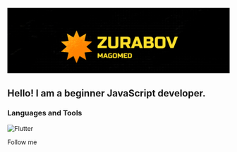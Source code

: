 [![Header](https://github.com/LAIZERLZR/LAIZERLZR/blob/main/LAIZERLZR/assets/Magomed%20Zurabov.png)](https://github.com/LAIZERLZR?tab=repositories)  

## Hello! I am a beginner JavaScript developer.

### Languages and Tools
![Flutter](https://img.shields.io/badge/-Flutter-<090909>?style=for-the-badge&logo=JavaScript-090909&logoColor=24CDE7)


Follow me
